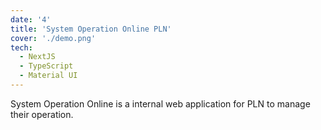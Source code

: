 ```yaml
---
date: '4'
title: 'System Operation Online PLN'
cover: './demo.png'
tech:
  - NextJS
  - TypeScript
  - Material UI
---
```


System Operation Online is a internal web application for PLN to manage their operation.

